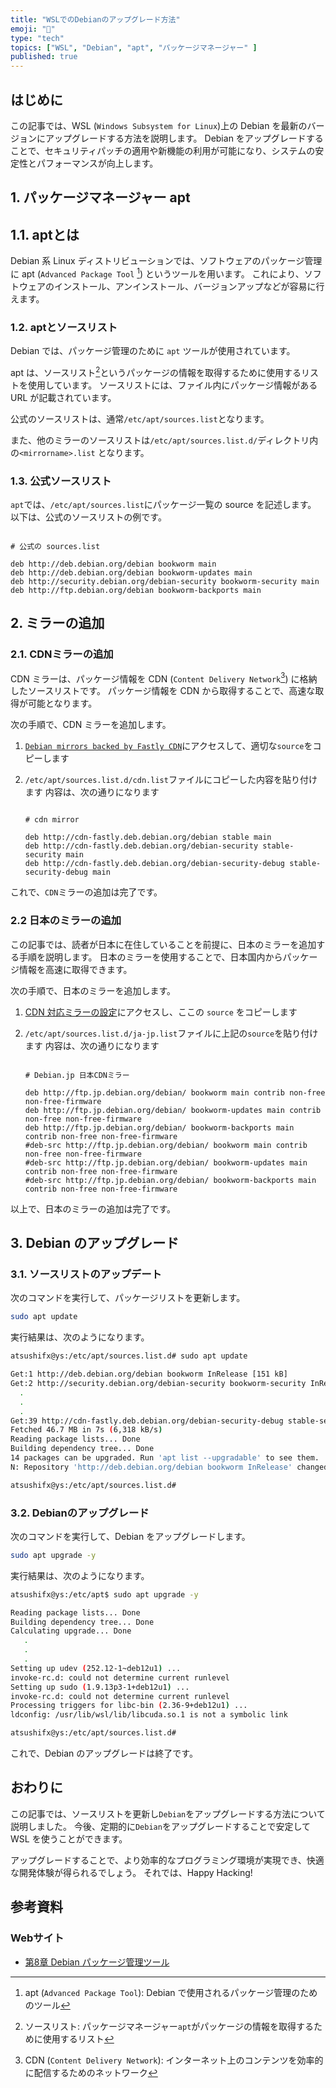 ```yaml
---
title: "WSLでのDebianのアップグレード方法"
emoji: "🐧"
type: "tech"
topics: ["WSL", "Debian", "apt", "パッケージマネージャー" ]
published: true
---
```


## はじめに

この記事では、WSL (`Windows Subsystem for Linux`)上の Debian を最新のバージョンにアップグレードする方法を説明します。
Debian をアップグレードすることで、セキュリティパッチの適用や新機能の利用が可能になり、システムの安定性とパフォーマンスが向上します。

## 1. パッケージマネージャー  apt

## 1.1. aptとは

Debian 系 Linux ディストリビューションでは、ソフトウェアのパッケージ管理に apt (`Advanced Package Tool`  [^1]) というツールを用います。
これにより、ソフトウェアのインストール、アンインストール、バージョンアップなどが容易に行えます。

[^1]: apt (`Advanced Package Tool`): Debian で使用されるパッケージ管理のためのツール

### 1.2. aptとソースリスト

Debian では、パッケージ管理のために `apt` ツールが使用されています。

apt は、ソースリスト[^2]というパッケージの情報を取得するために使用するリストを使用しています。
ソースリストには、ファイル内にパッケージ情報がある URL が記載されています。

公式のソースリストは、通常`/etc/apt/sources.list`となります。

また、他のミラーのソースリストは`/etc/apt/sources.list.d/`ディレクトリ内の`<mirrorname>.list` となります。

[^2]: ソースリスト: パッケージマネージャー`apt`がパッケージの情報を取得するために使用するリスト

### 1.3. 公式ソースリスト

`apt`では、`/etc/apt/sources.list`にパッケージ一覧の source を記述します。
以下は、公式のソースリストの例です。

```bash: /etc/apt/sources.list

# 公式の sources.list

deb http://deb.debian.org/debian bookworm main
deb http://deb.debian.org/debian bookworm-updates main
deb http://security.debian.org/debian-security bookworm-security main
deb http://ftp.debian.org/debian bookworm-backports main

 ```

## 2. ミラーの追加

### 2.1. CDNミラーの追加

CDN ミラーは、パッケージ情報を CDN (`Content Delivery Network`[^3]) に格納したソースリストです。
パッケージ情報を CDN から取得することで、高速な取得が可能となります。

次の手順で、CDN ミラーを追加します。

1. [`Debian mirrors backed by Fastly CDN`](https://deb.debian.org/)にアクセスして、適切な`source`をコピーします

2. `/etc/apt/sources.list.d/cdn.list`ファイルにコピーした内容を貼り付けます
   内容は、次の通りになります

   ```bash: /etc/apt/sources.list.d/cdn.list

   # cdn mirror

   deb http://cdn-fastly.deb.debian.org/debian stable main
   deb http://cdn-fastly.deb.debian.org/debian-security stable-security main
   deb http://cdn-fastly.deb.debian.org/debian-security-debug stable-security-debug main

   ```

これで、`CDN`ミラーの追加は完了です。

[^3]: CDN (`Content Delivery Network`): インターネット上のコンテンツを効率的に配信するためのネットワーク

### 2.2 日本のミラーの追加

この記事では、読者が日本に在住していることを前提に、日本のミラーを追加する手順を説明します。
日本のミラーを使用することで、日本国内からパッケージ情報を高速に取得できます。

次の手順で、日本のミラーを追加します。

1. [CDN 対応ミラーの設定](https://www.debian.or.jp/community/push-mirror.html)にアクセスし、ここの `source` をコピーします

2. `/etc/apt/sources.list.d/ja-jp.list`ファイルに上記の`source`を貼り付けます
   内容は、次の通りになります

   ```bash: /etc/apt/sources.list.d/ja-jp.list

   # Debian.jp 日本CDNミラー

   deb http://ftp.jp.debian.org/debian/ bookworm main contrib non-free non-free-firmware
   deb http://ftp.jp.debian.org/debian/ bookworm-updates main contrib non-free non-free-firmware
   deb http://ftp.jp.debian.org/debian/ bookworm-backports main contrib non-free non-free-firmware
   #deb-src http://ftp.jp.debian.org/debian/ bookworm main contrib non-free non-free-firmware
   #deb-src http://ftp.jp.debian.org/debian/ bookworm-updates main contrib non-free non-free-firmware
   #deb-src http://ftp.jp.debian.org/debian/ bookworm-backports main contrib non-free non-free-firmware

   ```

以上で、日本のミラーの追加は完了です。

## 3. Debian のアップグレード

### 3.1. ソースリストのアップデート

次のコマンドを実行して、パッケージリストを更新します。

```bash
sudo apt update
```

実行結果は、次のようになります。

```bash
atsushifx@ys:/etc/apt/sources.list.d# sudo apt update

Get:1 http://deb.debian.org/debian bookworm InRelease [151 kB]
Get:2 http://security.debian.org/debian-security bookworm-security InRelease [48.0 kB]
  .
  .
  .
Get:39 http://cdn-fastly.deb.debian.org/debian-security-debug stable-security-debug/main amd64 Packages [46.8 kB]
Fetched 46.7 MB in 7s (6,318 kB/s)
Reading package lists... Done
Building dependency tree... Done
14 packages can be upgraded. Run 'apt list --upgradable' to see them.
N: Repository 'http://deb.debian.org/debian bookworm InRelease' changed its 'Version' value from '12.0' to '12.1'

atsushifx@ys:/etc/apt/sources.list.d#

```

### 3.2. Debianのアップグレード

次のコマンドを実行して、Debian をアップグレードします。

```bash
sudo apt upgrade -y
```

実行結果は、次のようになります。

 ``` bash
 atsushifx@ys:/etc/apt$ sudo apt upgrade -y

Reading package lists... Done
Building dependency tree... Done
Calculating upgrade... Done
    .
    .
    .
Setting up udev (252.12-1~deb12u1) ...
invoke-rc.d: could not determine current runlevel
Setting up sudo (1.9.13p3-1+deb12u1) ...
invoke-rc.d: could not determine current runlevel
Processing triggers for libc-bin (2.36-9+deb12u1) ...
ldconfig: /usr/lib/wsl/lib/libcuda.so.1 is not a symbolic link

atsushifx@ys:/etc/apt/sources.list.d#

 ```

これで、Debian のアップグレードは終了です。

## おわりに

この記事では、ソースリストを更新し`Debian`をアップグレードする方法について説明しました。
今後、定期的に`Debian`をアップグレードすることで安定して WSL を使うことができます。

アップグレードすることで、より効率的なプログラミング環境が実現でき、快適な開発体験が得られるでしょう。
それでは、Happy Hacking!

## 参考資料

### Webサイト

- [第8章 Debian パッケージ管理ツール](https://www.debian.org/doc/manuals/debian-faq/pkgtools.ja.html)
